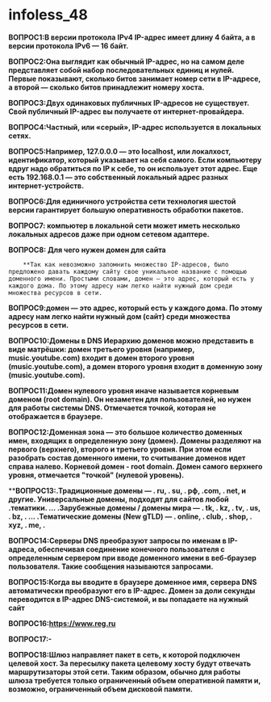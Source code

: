 # infoless_48

**ВОПРОС1:В версии протокола IPv4 IP-адрес имеет длину 4 байта, а в версии протокола IPv6 — 16 байт.**

**ВОПРОС2:Она выглядит как обычный IP-адрес, но на самом деле представляет собой набор последовательных единиц и нулей. Первые показывают, сколько битов занимает номер сети в IP-адресе, а второй — сколько битов принадлежит номеру хоста.**

**ВОПРОС3:Двух одинаковых публичных IP-адресов не существует. Свой публичный IP-адрес вы получаете от интернет-провайдера.**

**ВОПРОС4:Частный, или «серый», IP-адрес используется в локальных сетях.**

**ВОПРОС5:Например, 127.0.0.0 — это localhost, или локалхост, идентификатор, который указывает на себя самого. Если компьютеру вдруг надо обратиться по IP к себе, то он использует этот адрес. Еще есть 192.168.0.1 — это собственный локальный адрес разных интернет-устройств.**

**ВОПРОС6:Для единичного устройства сети технология шестой версии гарантирует большую оперативность обработки пакетов.** 

**ВОПРОС7: компьютер в локальной сети может иметь несколько локальных адресов даже при одном сетевом адаптере.**

**ВОПРОС8: Для чего нужен домен для сайта**
   
        **Так как невозможно запомнить множество IP-адресов, было предложено давать каждому сайту свое уникальное название с помощью доменного имени. Простыми словами, домен — это адрес, который есть у каждого дома. По этому адресу нам легко найти нужный дом среди множества ресурсов в сети.

**ВОПРОС9:домен — это адрес, который есть у каждого дома. По этому адресу нам легко найти нужный дом (сайт) среди множества ресурсов в сети.**

**ВОПРОС10:Домены в DNS
Иерархию доменов можно представить в виде матрёшки: домен третьего уровня (например, music.youtube.com) входит в домен второго уровня (music.youtube.com), а домен второго уровня входит в доменную зону (music.youtube.com).**

**ВОПРОС11:Домен нулевого уровня иначе называется корневым доменом (root domain). Он незаметен для пользователей, но нужен для работы системы DNS. Отмечается точкой, которая не отображается в браузере.**

**ВОПРОС12:Доменная зона — это большое количество доменных имен, входящих в определенную зону (домен). Домены разделяют на первого (верхнего), второго и третьего уровня. При этом если разобрать состав доменного имени, то считывание доменов идет справа налево. Корневой домен - root domain. Домен самого верхнего уровня, отмечается "точкой" (нулевой уровень).**

****ВОПРОС13:.Традиционные домены — . ru, . su, . рф, .com, . net, и другие. Универсальные домены, подходят для сайтов любой 
         .тематики. ...
         .Зарубежные домены / домены мира — . tk, . kz, . tv, . us, . bz, . ...
         .Тематические домены (New gTLD) — . online, . club, . shop, . xyz, . me, .**

**ВОПРОС14:Серверы DNS преобразуют запросы по именам в IP-адреса, обеспечивая соединение конечного пользователя с определенным сервером при вводе доменного имени в веб-браузер пользователя. Такие сообщения называются запросами.**

**ВОПРОС15:Когда вы вводите в браузере доменное имя, сервера DNS автоматически преобразуют его в IP-адрес. Домен за доли секунды переводится в IP-адрес DNS-системой, и вы попадаете на нужный сайт**

**ВОПРОС16:https://www.reg.ru**

**ВОПРОС17:-**

**ВОПРОС18:Шлюз направляет пакет в сеть, к которой подключен целевой хост. За пересылку пакета целевому хосту будут отвечать маршрутизаторы этой сети. Таким образом, обычно для работы шлюза требуется только ограниченный объем оперативной памяти и, возможно, ограниченный объем дисковой памяти.**
